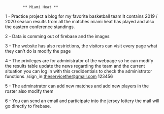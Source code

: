             ** Miami Heat **

1 - Practice project a blog for my favorite basketball team
It contains 2019 / 2020 season results from all the matches miami heat has played
and also the eastern conference standings.

2 - Data is comming out of firebase and the images 

3 - The website has also restrictions, the visitors can visit every page
what they can't do is modify the page

4 - The privileges are for administrator of the webpage so he can modify the results table
update the news regarding the team and the current situation you can log in with this credidentials to check the administrator functions. 
 /sign_in <USERNAME> theservicethe@gmail.com <PASSWORD>  123456

5 - The adminstrator can add new matches and add new players in the roster also modify them
 
6 - You can send an email and participate into the jersey lottery the mail will go directly to firebase.